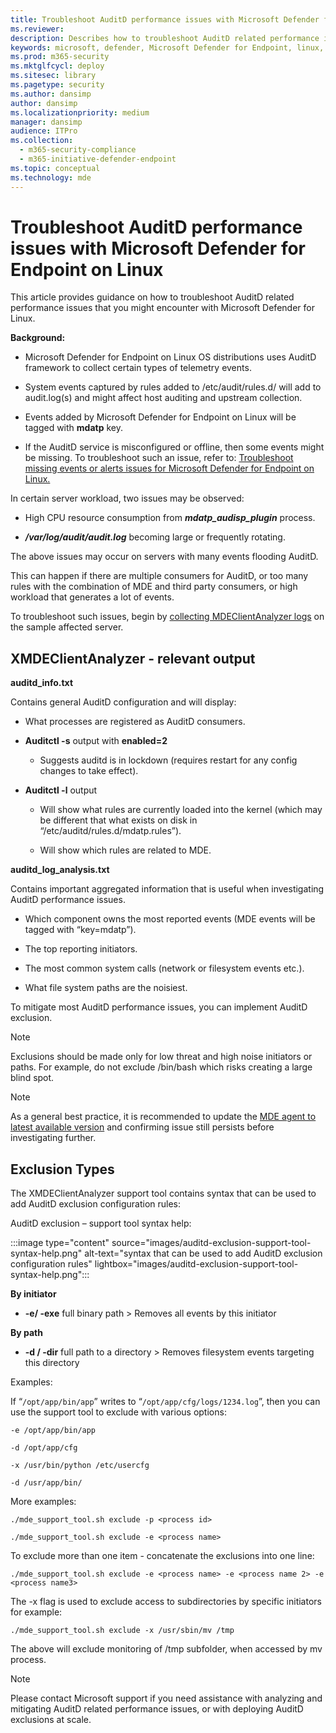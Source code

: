 ```yaml
---
title: Troubleshoot AuditD performance issues with Microsoft Defender for Endpoint on Linux
ms.reviewer:
description: Describes how to troubleshoot AuditD related performance issues that you might encounter with Microsoft Defender for Linux.
keywords: microsoft, defender, Microsoft Defender for Endpoint, linux, troubleshoot, AuditD, XMDEClientAnalyzer, installation, deploy, uninstallation
ms.prod: m365-security
ms.mktglfcycl: deploy
ms.sitesec: library
ms.pagetype: security
ms.author: dansimp
author: dansimp
ms.localizationpriority: medium
manager: dansimp
audience: ITPro
ms.collection:
  - m365-security-compliance
  - m365-initiative-defender-endpoint
ms.topic: conceptual
ms.technology: mde
---
```


# Troubleshoot AuditD performance issues with Microsoft Defender for Endpoint on Linux 

This article provides guidance on how to troubleshoot AuditD related performance issues that you might encounter with Microsoft Defender for Linux. 

**Background:** 

- Microsoft Defender for Endpoint on Linux OS distributions uses AuditD framework to collect certain types of telemetry events. 

- System events captured by rules added to /etc/audit/rules.d/ will add to audit.log(s) and might affect host auditing and upstream collection.  

- Events added by Microsoft Defender for Endpoint on Linux will be tagged with **mdatp** key. 

- If the AuditD service is misconfigured or offline, then some events might be missing. To troubleshoot such an issue, refer to: [Troubleshoot missing events or alerts issues for Microsoft Defender for Endpoint on Linux.](linux-support-events.md)

In certain server workload, two issues may be observed: 

- High CPU resource consumption from ***mdatp_audisp_plugin*** process. 

- ***/var/log/audit/audit.log*** becoming large or frequently rotating. 

The above issues may occur on servers with many events flooding AuditD.  

This can happen if there are multiple consumers for AuditD, or too many rules with the combination of MDE and third party consumers, or high workload that generates a lot of events. 

To troubleshoot such issues, begin by [collecting MDEClientAnalyzer logs](run-analyzer-macos-linux.md) on the sample affected server. 

## XMDEClientAnalyzer - relevant output 

**auditd_info.txt**

Contains general AuditD configuration and will display:

- What processes are registered as AuditD consumers. 

- **Auditctl -s** output with **enabled=2**  

    - Suggests auditd is in lockdown (requires restart for any config changes to take effect). 

- **Auditctl -l** output  

    - Will show what rules are currently loaded into the kernel (which may be different that what exists on disk in “/etc/auditd/rules.d/mdatp.rules”). 
    
    - Will show which rules are related to MDE. 
    
**auditd_log_analysis.txt** 

Contains important aggregated information that is useful when investigating AuditD performance issues.  

- Which component owns the most reported events (MDE events will be tagged with “key=mdatp”). 

- The top reporting initiators. 

- The most common system calls (network or filesystem events etc.). 

- What file system paths are the noisiest. 

To mitigate most AuditD performance issues, you can implement AuditD exclusion. 

> [!NOTE]
> Exclusions should be made only for low threat and high noise initiators or paths. For example, do not exclude /bin/bash which risks creating a large blind spot.

> [!NOTE]
> As a general best practice, it is recommended to update the [MDE agent to latest available version](linux-whatsnew.md) and confirming issue still persists before investigating further.

## Exclusion Types 

The XMDEClientAnalyzer support tool contains syntax that can be used to add AuditD exclusion configuration rules: 

AuditD exclusion – support tool syntax help:

:::image type="content" source="images/auditd-exclusion-support-tool-syntax-help.png" alt-text="syntax that can be used to add AuditD exclusion configuration rules" lightbox="images/auditd-exclusion-support-tool-syntax-help.png":::

**By initiator** 

- **-e/ -exe** full binary path > Removes all events by this initiator 

**By path** 

- **-d / -dir** full path to a directory > Removes filesystem events targeting this directory 

Examples: 

If “`/opt/app/bin/app`” writes to “`/opt/app/cfg/logs/1234.log`”, then you can use the support tool to exclude with various options: 

`-e /opt/app/bin/app`

`-d /opt/app/cfg`

`-x /usr/bin/python /etc/usercfg` 

`-d /usr/app/bin/`

More examples: 

`./mde_support_tool.sh exclude -p <process id>`

`./mde_support_tool.sh exclude -e <process name>`

To exclude more than one item - concatenate the exclusions into one line: 

`./mde_support_tool.sh exclude -e <process name> -e <process name 2> -e <process name3>`
 
The -x flag is used to exclude access to subdirectories by specific initiators for example: 

`./mde_support_tool.sh exclude -x /usr/sbin/mv /tmp`

The above will exclude monitoring of /tmp subfolder, when accessed by mv process. 

 
> [!NOTE]
> Please contact Microsoft support if you need assistance with analyzing and mitigating AuditD related performance issues, or with deploying AuditD exclusions at scale. 


